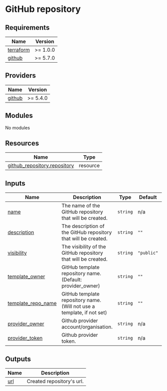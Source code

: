 # GitHub repository

<!-- BEGINNING OF PRE-COMMIT-TERRAFORM DOCS HOOK -->
## Requirements

| Name | Version |
|------|---------|
| <a name="requirement_terraform"></a> [terraform](#requirement\_terraform) | >= 1.0.0 |
| <a name="requirement_git"></a> [github](#requirement\_git) | >= 5.7.0 |

## Providers

| Name | Version |
|------|---------|
| <a name="provider_github"></a> [github](#provider\_github) | >= 5.4.0 |

## Modules

No modules

## Resources

| Name | Type |
|------|------|
| [github_repository.repository](https://registry.terraform.io/providers/integrations/github/latest/docs/resources/repository) | resource |

## Inputs

| Name | Description | Type | Default | Required |
|------|-------------|------|---------|:--------:|
| <a name="input_name"></a> [name](#input\_name) | The name of the GitHub repository that will be created. | `string` | n/a | yes |
| <a name="input_description"></a> [description](#input\_description) | The description of the GitHub repository that will be created. | `string` | `""` | no |
| <a name="input_visibility"></a> [visibility](#input\_visibility) | The visibility of the GitHub repository that will be created. | `string` | `"public"` | no |
| <a name="input_template_owner"></a> [template_owner](#input\_template_owner) | GitHub template repository name. (Default: provider_owner) | `string` | `""` | no |
| <a name="input_template_repo_name"></a> [template_repo_name](#input\_template_repo_name) | GitHub template repository name. (Will not use a template, if not set) | `string` | `""` | no |
| <a name="input_provider_owner"></a> [provider_owner](#input\_provider_owner) | Github provider account/organisation. | `string` | n/a | yes |
| <a name="input_provider_token"></a> [provider_token](#input\_provider_token) | Github provider token. | `string` | n/a | yes |

## Outputs

| Name | Description |
|------|-------------|
| <a name="output_url"></a> [url](#output\_url) | Created repository's url. |
<!-- END OF PRE-COMMIT-TERRAFORM DOCS HOOK -->
